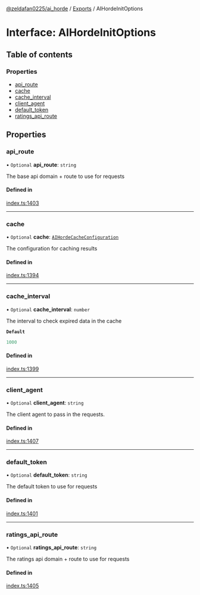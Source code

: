[@zeldafan0225/ai_horde](../README.md) / [Exports](../modules.md) / AIHordeInitOptions

# Interface: AIHordeInitOptions

## Table of contents

### Properties

- [api\_route](AIHordeInitOptions.md#api_route)
- [cache](AIHordeInitOptions.md#cache)
- [cache\_interval](AIHordeInitOptions.md#cache_interval)
- [client\_agent](AIHordeInitOptions.md#client_agent)
- [default\_token](AIHordeInitOptions.md#default_token)
- [ratings\_api\_route](AIHordeInitOptions.md#ratings_api_route)

## Properties

### api\_route

• `Optional` **api\_route**: `string`

The base api domain + route to use for requests

#### Defined in

[index.ts:1403](https://github.com/ZeldaFan0225/ai_horde/blob/9b3ae88/index.ts#L1403)

___

### cache

• `Optional` **cache**: [`AIHordeCacheConfiguration`](AIHordeCacheConfiguration.md)

The configuration for caching results

#### Defined in

[index.ts:1394](https://github.com/ZeldaFan0225/ai_horde/blob/9b3ae88/index.ts#L1394)

___

### cache\_interval

• `Optional` **cache\_interval**: `number`

The interval to check expired data in the cache

**`Default`**

```ts
1000
```

#### Defined in

[index.ts:1399](https://github.com/ZeldaFan0225/ai_horde/blob/9b3ae88/index.ts#L1399)

___

### client\_agent

• `Optional` **client\_agent**: `string`

The client agent to pass in the requests.

#### Defined in

[index.ts:1407](https://github.com/ZeldaFan0225/ai_horde/blob/9b3ae88/index.ts#L1407)

___

### default\_token

• `Optional` **default\_token**: `string`

The default token to use for requests

#### Defined in

[index.ts:1401](https://github.com/ZeldaFan0225/ai_horde/blob/9b3ae88/index.ts#L1401)

___

### ratings\_api\_route

• `Optional` **ratings\_api\_route**: `string`

The ratings api domain + route to use for requests

#### Defined in

[index.ts:1405](https://github.com/ZeldaFan0225/ai_horde/blob/9b3ae88/index.ts#L1405)
